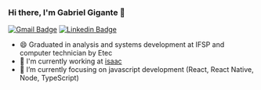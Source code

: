 ### Hi there, I'm Gabriel Gigante 👋
[![Gmail Badge](https://img.shields.io/badge/-gabrielgigante29@gmail.com-c14438?style=flat-square&logo=Gmail&logoColor=white&link=mailto:gabrielgigante29@gmail.com)](mailto:gabrielgigante29@gmail.com)
[![Linkedin Badge](https://img.shields.io/badge/-Gabriel%20Gigante-0e76a8?style=flat-square&logo=Linkedin&logoColor=white&link=https://www.linkedin.com/in/gabriel-gigante/)](https://www.linkedin.com/in/gabriel-gigante/)

- :smile: Graduated in analysis and systems development at IFSP and computer technician by Etec
- 🔭 I'm currently working at [isaac](https://isaac.com.br/)
- 🌱 I’m currently focusing on javascript development (React, React Native, Node, TypeScript)
